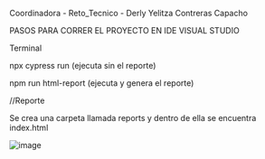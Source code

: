 Coordinadora - Reto_Tecnico - Derly Yelitza Contreras Capacho

PASOS PARA CORRER EL PROYECTO EN IDE VISUAL STUDIO

Terminal

npx cypress run  (ejecuta sin el reporte)

npm run html-report (ejecuta y genera el reporte)

//Reporte

Se crea una carpeta llamada reports y dentro de ella se encuentra index.html 

![image](https://github.com/contrerasderly/coordinadora/assets/83717985/81d1375a-da2d-40bf-b6e6-6764acf365ce)
